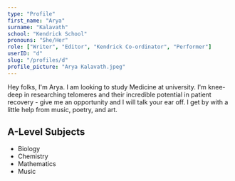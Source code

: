 ```yaml
---
type: "Profile"
first_name: "Arya"
surname: "Kalavath"
school: "Kendrick School"
pronouns: "She/Her"
role: ["Writer", "Editor", "Kendrick Co-ordinator", "Performer"]
userID: "d"
slug: "/profiles/d"
profile_picture: "Arya Kalavath.jpeg"
---
```


Hey folks, I'm Arya. I am looking to study Medicine at university. I'm knee-deep in researching telomeres and their incredible potential in patient recovery - give me an opportunity and I will talk your ear off. I get by with a little help from music, poetry, and art.

## A-Level Subjects

- Biology
- Chemistry
- Mathematics
- Music
    